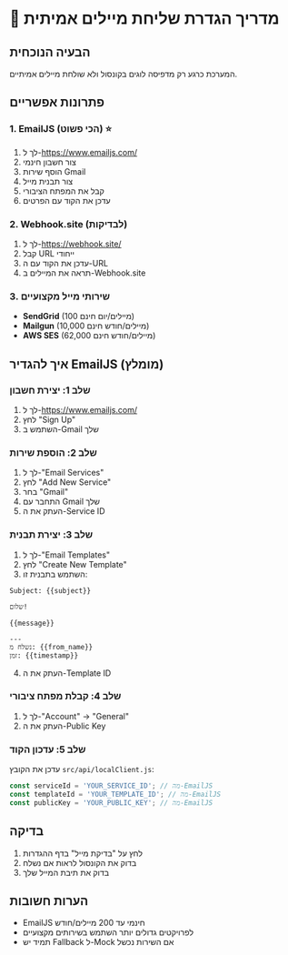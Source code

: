 # 📧 מדריך הגדרת שליחת מיילים אמיתית

## הבעיה הנוכחית
המערכת כרגע רק מדפיסה לוגים בקונסול ולא שולחת מיילים אמיתיים.

## פתרונות אפשריים

### 1. EmailJS (הכי פשוט) ⭐
1. לך ל-https://www.emailjs.com/
2. צור חשבון חינמי
3. הוסף שירות Gmail
4. צור תבנית מייל
5. קבל את המפתח הציבורי
6. עדכן את הקוד עם הפרטים

### 2. Webhook.site (לבדיקות)
1. לך ל-https://webhook.site/
2. קבל URL ייחודי
3. עדכן את הקוד עם ה-URL
4. תראה את המיילים ב-Webhook.site

### 3. שירותי מייל מקצועיים
- **SendGrid** (100 מיילים/יום חינם)
- **Mailgun** (10,000 מיילים/חודש חינם)
- **AWS SES** (62,000 מיילים/חודש חינם)

## איך להגדיר EmailJS (מומלץ)

### שלב 1: יצירת חשבון
1. לך ל-https://www.emailjs.com/
2. לחץ "Sign Up"
3. השתמש ב-Gmail שלך

### שלב 2: הוספת שירות
1. לך ל-"Email Services"
2. לחץ "Add New Service"
3. בחר "Gmail"
4. התחבר עם Gmail שלך
5. העתק את ה-Service ID

### שלב 3: יצירת תבנית
1. לך ל-"Email Templates"
2. לחץ "Create New Template"
3. השתמש בתבנית זו:

```
Subject: {{subject}}

שלום!

{{message}}

---
נשלח מ: {{from_name}}
זמן: {{timestamp}}
```

4. העתק את ה-Template ID

### שלב 4: קבלת מפתח ציבורי
1. לך ל-"Account" → "General"
2. העתק את ה-Public Key

### שלב 5: עדכון הקוד
עדכן את הקובץ `src/api/localClient.js`:

```javascript
const serviceId = 'YOUR_SERVICE_ID'; // מה-EmailJS
const templateId = 'YOUR_TEMPLATE_ID'; // מה-EmailJS  
const publicKey = 'YOUR_PUBLIC_KEY'; // מה-EmailJS
```

## בדיקה
1. לחץ על "בדיקת מייל" בדף ההגדרות
2. בדוק את הקונסול לראות אם נשלח
3. בדוק את תיבת המייל שלך

## הערות חשובות
- EmailJS חינמי עד 200 מיילים/חודש
- לפרויקטים גדולים יותר השתמש בשירותים מקצועיים
- תמיד יש Fallback ל-Mock אם השירות נכשל
